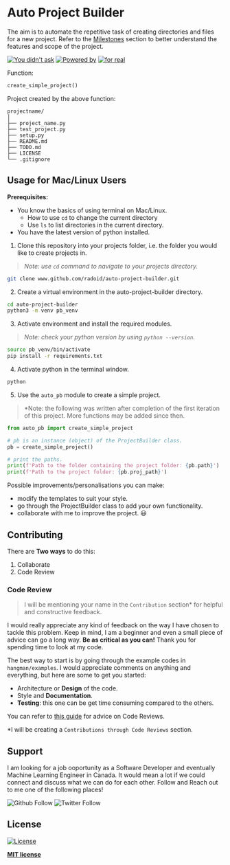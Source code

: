 # Auto Project Builder
The aim is to automate the repetitive task of creating directories and files for a new project. Refer to the [Milestones](https://github.com/radroid/auto-project-builder/milestones) section to better understand the features and scope of the project.

[![You didn't ask](https://forthebadge.com/images/badges/you-didnt-ask-for-this.svg)](https://forthebadge.com) 
[![Powered by](https://forthebadge.com/images/badges/powered-by-responsibility.svg)](https://forthebadge.com) 
[![for real](https://forthebadge.com/images/badges/fo-real.svg)](https://forthebadge.com)

Function:
```python 
create_simple_project()
```
Project created by the above function:
``` 
projectname/
│
├── project_name.py
├── test_project.py
├── setup.py
├── README.md
├── TODO.md
├── LICENSE
└── .gitignore
```

## Usage for Mac/Linux Users

**Prerequisites:**
- You know the basics of using terminal on Mac/Linux.
  * How to use `cd` to change the current directory
  * Use `ls` to list directories in the current directory.
- You have the latest version of python installed.

1. Clone this repository into your projects folder, i.e. the folder you would like to create projects in.

> *Note: use `cd` command to navigate to your projects directory.*

```bash
git clone www.github.com/radoid/auto-project-builder.git
```

2. Create a virtual environment in the auto-project-builder directory.
```bash
cd auto-project-builder
python3 -m venv pb_venv
```

3. Activate environment and install the required modules.

> *Note: check your python version by using `python --version`.*

```bash
source pb_venv/bin/activate
pip install -r requirements.txt
```

4. Activate python in the terminal window.
```bash
python
```

5. Use the `auto_pb` module to create a simple project.
> *Note: the following was written after completion of the first iteration of this project. 
> More functions may be added since then.

```python
from auto_pb import create_simple_project

# pb is an instance (object) of the ProjectBuilder class.
pb = create_simple_project()

# print the paths.
print(f'Path to the folder containing the project folder: {pb.path}')
print(f'Path to the project folder: {pb.proj_path}')
```
Possible improvements/personalisations you can make:
 - modify the templates to suit your style.
 - go through the ProjectBuilder class to add your own functionality.
 - collaborate with me to improve the project. :smiley:

## Contributing
There are **Two ways** to do this:
1. Collaborate
2. Code Review

### Code Review
> I will be mentioning your name in the `Contribution` section* for helpful and constructive feedback.

I would really appreciate any kind of feedback on the way I have chosen to tackle this problem. Keep in mind, I am a beginner and even a small piece of advice can go a long way. **Be as critical as you can!** Thank you for spending time to look at my code.

The best way to start is by going through the example codes in `hangman/examples`.
I would appreciate comments on anything and everything, but here are some to get you started:
- Architecture or **Design** of the code.
- Style and **Documentation**.
- **Testing**: this one can be get time consuming compared to the others.

You can refer to [this guide](https://www.kevinlondon.com/2015/05/05/code-review-best-practices.html) for advice on Code Reviews.

\*I will be creating a `Contributions through Code Reviews` section.

## Support
I am looking for a job ooportunity as a Software Developer and eventually Machine Learning Engineer in Canada. It would mean a lot if we could connect and discuss what we can do for each other.
Follow and Reach out to me one of the following places!

![Github Follow](https://img.shields.io/github/followers/radroid?label=Follow&style=social) ![Twitter Follow](https://img.shields.io/twitter/follow/Raj_Dholakia001?label=Follow&style=social)


## License

[![License](https://img.shields.io/github/license/radroid/Hangman?style=for-the-badge)](https://github.com/radroid/Hangman/blob/master/LICENSE)

**[MIT license](https://opensource.org/licenses/MIT)**
